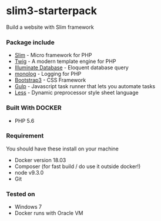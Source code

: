 # slim3-starterpack

Build a website with Slim framework

### Package include
* [Slim](https://www.slimframework.com/) - Micro framework for PHP
* [Twig](https://twig.symfony.com/) - A modern template engine for PHP
* [Illuminate Database](https://github.com/illuminate/database) - Eloquent database query
* [monolog](https://github.com/Seldaek/monolog) - Logging for PHP
* [Bootstrap3](http://bootstrapdocs.com/v3.0.3/docs/getting-started/) - CSS Framework
* [Gulp](https://gulpjs.com/) - Javascript task runner that lets you automate tasks
* [Less](http://lesscss.org/) - Dynamic preprocessor style sheet language

### Built With DOCKER
* PHP 5.6

### Requirement
You should have these install on your machine
* Docker version 18.03
* Composer (for fast build / do use it outside docker!)
* node v9.3.0
* Git

### Tested on 
* Windows 7
* Docker runs with Oracle VM
